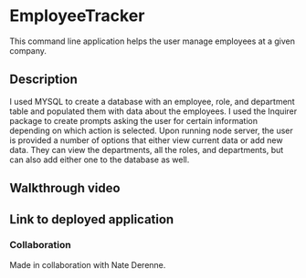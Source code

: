 # EmployeeTracker

This command line application helps the user manage employees at a given company. 

## Description

I used MYSQL to create a database with an employee, role, and department table and populated them with data about the employees. I used the Inquirer package to create prompts asking the user for certain information depending on which action is selected. Upon running node server, the user is provided a number of options that either view current data or add new data. They can view the departments, all the roles, and departments, but can also add either one to the database as well. 


## Walkthrough video



## Link to deployed application


### Collaboration

Made in collaboration with Nate Derenne.